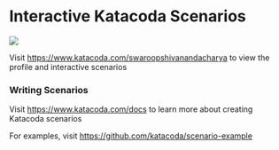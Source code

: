 # Interactive Katacoda Scenarios

[![](http://shields.katacoda.com/katacoda/swaroopshivanandacharya/count.svg)](https://www.katacoda.com/swaroopshivanandacharya "Get your profile on Katacoda.com")

Visit https://www.katacoda.com/swaroopshivanandacharya to view the profile and interactive scenarios

### Writing Scenarios
Visit https://www.katacoda.com/docs to learn more about creating Katacoda scenarios

For examples, visit https://github.com/katacoda/scenario-example
